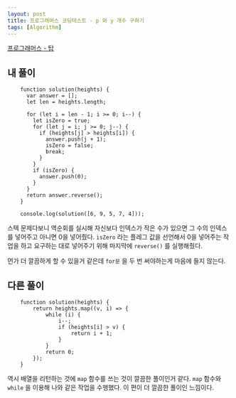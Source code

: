 ```yaml
---
layout: post
title: 프로그래머스 코딩테스트 - p 와 y 개수 구하기
tags: [Algorithm]
---
```


[프로그래머스 - 탑](https://programmers.co.kr/learn/courses/30/lessons/42588)

## 내 풀이

```
    function solution(heights) {
      var answer = [];
      let len = heights.length;

      for (let i = len - 1; i >= 0; i--) {
        let isZero = true;
        for (let j = i; j >= 0; j--) {
          if (heights[j] > heights[i]) {
            answer.push(j + 1);
            isZero = false;
            break;
          }
        }
        if (isZero) {
          answer.push(0);
        }
      }
      return answer.reverse();
    }

    console.log(solution([6, 9, 5, 7, 4]));
```

스텍 문제다보니 역순회를 실시해 자신보다 인덱스가 작은 수가 있으면 그 수의 인덱스를 넣어주고 아니면 0을 넣어줬다. `isZero` 라는 플레그 값을 선언해서 0을 넣어주는 작업을 하고 요구하는 대로 넣어주기 위해 마지막에 `reverse()` 를 실행해줬다.

먼가 더 깔끔하게 할 수 있을거 같은데 `for문` 을 두 번 써야하는게 마음에 들지 않는다.

## 다른 풀이

```
    function solution(heights) {
        return heights.map((v, i) => {
            while (i) {
                i--;
                if (heights[i] > v) {
                    return i + 1;
                }
            }
            return 0;
        });
    }
```

역시 배열을 리턴하는 것에 `map` 함수를 쓰는 것이 깔끔한 풀이인거 같다. `map` 함수와 `while` 을 이용해 나와 같은 작업을 수행했다. 이 편이 더 깔끔한 풀이인 느낌이다.
